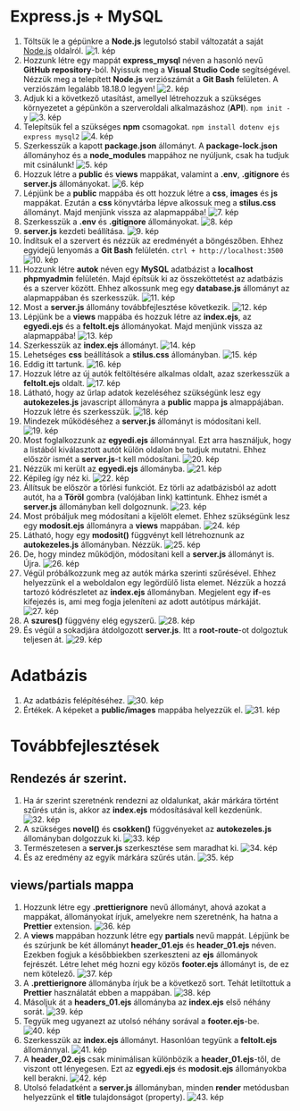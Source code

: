 # Express.js + MySQL

1. Töltsük le a gépünkre a **Node.js** legutolsó stabil változatát a saját [Node.js](https://nodejs.org/en) oldalról.
   ![1. kép](./images/express_mysql/kep_001.png)
2. Hozzunk létre egy mappát **express_mysql** néven a hasonló nevű **GitHub repository**-ból. Nyissuk meg a **Visual Studio Code** segítségével. Nézzük meg a telepített **Node.js** verziószámát a **Git Bash** felületen. A verziószám legalább 18.18.0 legyen!
   ![2. kép](./images/express_mysql/kep_002.png)
3. Adjuk ki a következő utasítást, amellyel létrehozzuk a szükséges környezetet a gépünkön a szerveroldali alkalmazáshoz (**API**).
   `npm init -y`
   ![3. kép](./images/express_mysql/kep_003.png)
4. Telepítsük fel a szükséges **npm** csomagokat.
   `npm install dotenv ejs express mysql2`
   ![4. kép](./images/express_mysql/kep_004.png)
5. Szerkesszük a kapott **package.json** állományt. A **package-lock.json** állományhoz és a **node_modules** mappához ne nyúljunk, csak ha tudjuk mit csinálunk!
   ![5. kép](./images/express_mysql/kep_005.png)
6. Hozzuk létre a **public** és **views** mappákat, valamint a **.env**, **.gitignore** és **server.js** állományokat.
   ![6. kép](./images/express_mysql/kep_006.png)
7. Lépjünk be a **public** mappába és ott hozzuk létre a **css**, **images** és **js** mappákat. Ezután a **css** könyvtárba lépve alkossuk meg a **stilus.css** állományt. Majd menjünk vissza az alapmappába!
   ![7. kép](./images/express_mysql/kep_007.png)
8. Szerkesszük a **.env** és **.gitignore** állományokat.
   ![8. kép](./images/express_mysql/kep_008.png)
9. **server.js** kezdeti beállítása.
   ![9. kép](./images/express_mysql/kep_009.png)
10. Índítsuk el a szervert és nézzük az eredményét a böngészőben. Ehhez egyidejű lenyomás a **Git Bash** felületén.
    `ctrl + http://localhost:3500`
    ![10. kép](./images/express_mysql/kep_010.png)
11. Hozzunk létre **autok** néven egy **MySQL** adatbázist a **localhost phpmyadmin** felületén. Majd építsük ki az összeköttetést az adatbázis és a szerver között. Ehhez alkossunk meg egy **database.js** állományt az alapmappában és szerkesszük.
    ![11. kép](./images/express_mysql/kep_011.png)
12. Most a **server.js** állomány továbbfejlesztése következik.
    ![12. kép](./images/express_mysql/kep_012.png)
13. Lépjünk be a **views** mappába és hozzuk létre az **index.ejs**, az **egyedi.ejs** és a **feltolt.ejs** állományokat. Majd menjünk vissza az alapmappába!
    ![13. kép](./images/express_mysql/kep_013.png)
14. Szerkesszük az **index.ejs** állományt.
    ![14. kép](./images/express_mysql/kep_014.png)
15. Lehetséges **css** beállítások a **stilus.css** állományban.
    ![15. kép](./images/express_mysql/kep_015.png)
16. Eddig itt tartunk.
    ![16. kép](./images/express_mysql/kep_016.png)
17. Hozzuk létre az új autók feltöltésére alkalmas oldalt, azaz szerkesszük a **feltolt.ejs** oldalt.
    ![17. kép](./images/express_mysql/kep_017.png)
18. Látható, hogy az űrlap adatok kezeléséhez szükségünk lesz egy **autokezeles.js** javascript állományra a **public** mappa **js** almappájában. Hozzuk létre és szerkesszük.
    ![18. kép](./images/express_mysql/kep_018.png)
19. Mindezek működéséhez a **server.js** állományt is módosítani kell.
    ![19. kép](./images/express_mysql/kep_019.png)
20. Most foglalkozzunk az **egyedi.ejs** állománnyal. Ezt arra használjuk, hogy a listából kiválasztott autót külön oldalon be tudjuk mutatni. Ehhez először ismét a **server.js**-t kell módosítani.
    ![20. kép](./images/express_mysql/kep_020.png)
21. Nézzük mi került az **egyedi.ejs** állományba.
    ![21. kép](./images/express_mysql/kep_021.png)
22. Képileg így néz ki.
    ![22. kép](./images/express_mysql/kep_022.png)
23. Állítsuk be először a törlési funkciót. Ez törli az adatbázisból az adott autót, ha a **Töröl** gombra (valójában link) kattintunk. Ehhez ismét a **server.js** állományban kell dolgoznunk.
    ![23. kép](./images/express_mysql/kep_023.png)
24. Most próbáljuk meg módosítani a kijelölt elemet. Ehhez szükségünk lesz egy **modosit.ejs** állományra a **views** mappában.
    ![24. kép](./images/express_mysql/kep_024.png)
25. Látható, hogy egy **modosit()** függvényt kell létrehoznunk az **autokezeles.js** állományban. Nézzük.
    ![25. kép](./images/express_mysql/kep_025.png)
26. De, hogy mindez működjön, módosítani kell a **server.js** állományt is. Újra.
    ![26. kép](./images/express_mysql/kep_026.png)
27. Végül próbálkozzunk meg az autók márka szerinti szűrésével. Ehhez helyezzünk el a weboldalon egy legördülő lista elemet. Nézzük a hozzá tartozó kódrészletet az **index.ejs** állományban. Megjelent egy **if**-es kifejezés is, ami meg fogja jeleníteni az adott autótípus márkáját.
    ![27. kép](./images/express_mysql/kep_027.png)
28. A **szures()** függvény elég egyszerű.
    ![28. kép](./images/express_mysql/kep_028.png)
29. És végül a sokadjára átdolgozott **server.js**. Itt a **root-route**-ot dolgoztuk teljesen át.
    ![29. kép](./images/express_mysql/kep_029.png)

# Adatbázis

1. Az adatbázis felépítéséhez.
   ![30. kép](./images/express_mysql/kep_030.png)
2. Értékek. A képeket a **public/images** mappába helyezzük el.
   ![31. kép](./images/express_mysql/kep_031.png)

# Továbbfejlesztések

## Rendezés ár szerint.

1. Ha ár szerint szeretnénk rendezni az oldalunkat, akár márkára történt szűrés után is, akkor az **index.ejs** módosításával kell kezdenünk.
   ![32. kép](./images/express_mysql/kep_032.png)
2. A szükséges **novel()** és **csokken()** függvényeket az **autokezeles.js** állományban dolgozzuk ki.
   ![33. kép](./images/express_mysql/kep_033.png)
3. Természetesen a **server.js** szerkesztése sem maradhat ki.
   ![34. kép](./images/express_mysql/kep_034.png)
4. És az eredmény az egyik márkára szűrés után.
   ![35. kép](./images/express_mysql/kep_035.png)

## views/partials mappa

1. Hozzunk létre egy **.prettierignore** nevű állományt, ahová azokat a mappákat, állományokat írjuk, amelyekre nem szeretnénk, ha hatna a **Prettier** extension.
   ![36. kép](./images/express_mysql/kep_036.png)
2. A **views** mappában hozzunk létre egy **partials** nevű mappát. Lépjünk be és szúrjunk be két állományt **header_01.ejs** és **header_01.ejs** néven. Ezekben fogjuk a későbbiekben szerkeszteni az **ejs** állományok fejrészét. Létre lehet még hozni egy közös **footer.ejs** állományt is, de ez nem kötelező.
   ![37. kép](./images/express_mysql/kep_037.png)
3. A **.prettierignore** állományba írjuk be a következő sort. Tehát letiltottuk a **Prettier** használatát ebben a mappában.
   ![38. kép](./images/express_mysql/kep_038.png)
4. Másoljuk át a **headers_01.ejs** állományba az **index.ejs** első néhány sorát.
   ![39. kép](./images/express_mysql/kep_039.png)
5. Tegyük meg ugyanezt az utolsó néhány sorával a **footer.ejs**-be.
   ![40. kép](./images/express_mysql/kep_040.png)
6. Szerkesszük az **index.ejs** állományt. Hasonlóan tegyünk a **feltolt.ejs** állománnyal.
   ![41. kép](./images/express_mysql/kep_041.png)
7. A **header_02.ejs** csak minimálisan különbözik a **header_01.ejs**-től, de viszont ott lényegesen. Ezt az **egyedi.ejs** és **modosit.ejs** állományokba kell berakni.
   ![42. kép](./images/express_mysql/kep_042.png)
8. Utolsó feladatként a **server.js** állományban, minden **render** metódusban helyezzünk el **title** tulajdonságot (property).
   ![43. kép](./images/express_mysql/kep_043.png)
